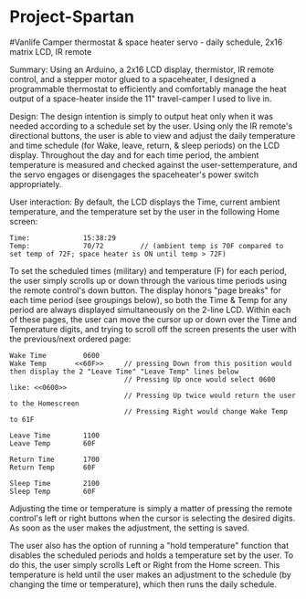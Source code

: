 # Project-Spartan
#Vanlife Camper thermostat &amp; space heater servo - daily schedule, 2x16 matrix LCD, IR remote

Summary:
Using an Arduino, a 2x16 LCD display, thermistor, IR remote control, and a stepper motor glued to a spaceheater, I designed a programmable thermostat to efficiently and comfortably manage the heat output of a space-heater inside the 11" travel-camper I used to live in. 

Design:
The design intention is simply to output heat only when it was needed according to a schedule set by the user. Using only the IR remote's directional buttons, the user is able to view and adjust the daily temperature and time schedule (for Wake, leave, return, & sleep periods) on the LCD display. Throughout the day and for each time period, the ambient temperature is measured and checked against the user-settemperature, and the servo engages or disengages the spaceheater's power switch appropriately.

User interaction:
By default, the LCD displays the Time, current ambient temperature, and the temperature set by the user in the following Home screen:

    Time:             15:38:29
    Temp:             70/72         // (ambient temp is 70F compared to set temp of 72F; space heater is ON until temp > 72F)

To set the scheduled times (military) and temperature (F) for each period, the user simply scrolls up or down through the various time periods using the remote control's down button. The display honors "page breaks" for each time period (see groupings below), so both the Time & Temp for any period are always displayed simultaneously on the 2-line LCD. Within each of these pages, the user can move the cursor up or down over the Time and Temperature digits, and trying to scroll off the screen presents the user with the previous/next ordered page:

    Wake Time         0600  
    Wake Temp       <<60F>>     // pressing Down from this position would then display the 2 "Leave Time" "Leave Temp" lines below
                                // Pressing Up once would select 0600 like: <<0600>>
                                // Pressing Up twice would return the user to the Homescreen
                                // Pressing Right would change Wake Temp to 61F

    Leave Time        1100
    Leave Temp        60F

    Return Time       1700
    Return Temp       60F

    Sleep Time        2100
    Sleep Temp        60F


Adjusting the time or temperature is simply a matter of pressing the remote control's left or right buttons when the cursor is selecting the desired digits. As soon as the user makes the adjustment, the setting is saved.

The user also has the option of running a "hold temperature" function that disables the scheduled periods and holds a temperature set by the user. To do this, the user simply scrolls Left or Right from the Home screen. This temperature is held until the user makes an adjustment to the schedule (by changing the time or temperature), which then runs the daily schedule. 
